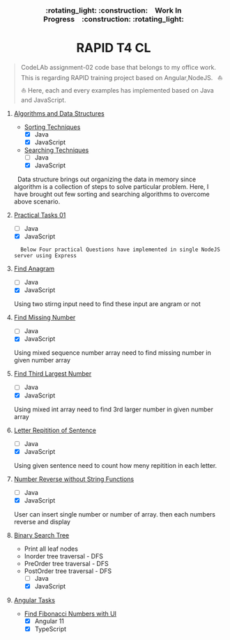 <h3 align="center">:rotating_light: :construction:&ensp;&ensp;Work In Progress&ensp;&ensp;:construction: :rotating_light:</h3>
<h1 align="center">RAPID T4 CL</h1>

> CodeLAb assignment-02 code base that belongs to my office work. This is regarding RAPID training project based on Angular,NodeJS. &ensp;:boat: :boat:
>  Here, each and every examples has implemented based on Java and JavaScript.


1. [Algorithms and Data Structures](./Algorithms-and-Data-Structures)
    - [Sorting Techniques](./Algorithms-and-Data-Structures/Sorting-Techniques)
      - [x] Java
      - [x] JavaScript
    - [Searching Techniques](./Algorithms-and-Data-Structures/Searching-Techniques)
      - [ ] Java 
      - [x] JavaScript

	<p>&nbsp; Data structure brings out organizing the data in memory since algorithm is a collection of steps to solve particular problem. 
	Here, I have brought out few sorting and searching algorithms to overcome above scenario. </p>
	
2. [Practical Tasks 01](./Practical-Tasks-01) 
    - [ ] Java
    - [x] JavaScript
 
	````
	  Below Four practical Questions have implemented in single NodeJS server using Express
	````
	
3. [Find Anagram](./find-anagram)
    - [ ] Java
    - [x] JavaScript
	<p> Using two stirng input need to find these input are angram or not </p>
4. [Find Missing Number](./find-missing-number)
    - [ ] Java
    - [x] JavaScript
	<p> Using mixed sequence number array need to find missing number in given number array </p>
5. [Find Third Largest Number](./find-third-largest-number)
    - [ ] Java
    - [x] JavaScript
	<p> Using mixed int array need to find 3rd larger number in given number array </p>
6. [Letter Repitition of Sentence](./letter-repitition-of-sentence)
    - [ ] Java
    - [x] JavaScript
	<p> Using given sentence need to count how meny repitition in each letter.</p>
7. [Number Reverse without String Functions](./number-reverse-without-string-fun)
    - [ ] Java
    - [x] JavaScript
	<p>User can insert single number or number of array. then each numbers reverse and display</p>	
8. [Binary Search Tree](./binary-search-tree)
    - Print all leaf nodes
    - Inorder tree traversal - DFS
    - PreOrder tree traversal - DFS
    - PostOrder tree traversal - DFS
      - [ ] Java
      - [x] JavaScript
9. [Angular Tasks](./Angular-Task)
    - [Find Fibonacci Numbers with UI](./Angular-Task/find-Fibonacci-numbers-with-ui)
       - [x] Angular 11
       - [x] TypeScript
